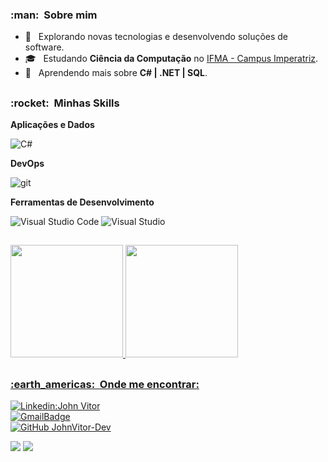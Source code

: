 

  <h3> :man: &nbsp;Sobre mim </h3>  
    
  - 🔭 &nbsp; Explorando novas tecnologias e desenvolvendo soluções de software.  
  - 🎓 &nbsp; Estudando **Ciência da Computação** no <a href="link da sua faculdade">IFMA - Campus Imperatriz</a>.  
  - 🌱 &nbsp; Aprendendo mais sobre **C# | .NET | SQL**.  

##
  <h3> :rocket: &nbsp;Minhas Skills </h3>  
    
  **Aplicações e Dados**  
    
![C#](https://img.shields.io/badge/C%20Sharp-68217A?style=for-the-badge&logo=csharp)

  **DevOps**  
    
![git](https://img.shields.io/badge/GIT-E44C30?style=for-the-badge&logo=git&logoColor=white) 
    
  **Ferramentas de Desenvolvimento**  
    
![Visual Studio Code](https://img.shields.io/badge/-Visual%20Studio%20Code-blue?style=for-the-badge&logo=visual-studio-code&logoColor=white)
![Visual Studio](https://img.shields.io/badge/-Visual%20Studio-5C2D91?style=for-the-badge&logo=visual-studio&logoColor=white) 

##
<div>
<a href="https://github.com/seu-usuário-aqui">
<img loading="lazy" height="180em" src="https://bellomia-readme-stats.vercel.app/api?username=JohnVitor-Dev&theme=highcontrast&show_icons=true"/>
<img loading="lazy" height="180em" src="https://bellomia-readme-stats.vercel.app/api/top-langs/?username=JohnVitor-Dev&hide=html&layout=compact&theme=highcontrast"/>
<div>

##
  <h3> :earth_americas: &nbsp;Onde me encontrar: </h3>   
    
[![Linkedin:John Vitor](https://img.shields.io/badge/-johnvitoralves-blue?style=flat-square&logo=Linkedin&logoColor=white&link=)](https://www.linkedin.com/in/johnvitoralves/)  
[![GmailBadge](https://img.shields.io/badge/-johnvitorextra@gmail.com-006bed?style=flat-square&logo=Gmail&logoColor=white&link=mailto:johnvitorextra@gmail.com)](mailto:johnvitorextra@gmail.com)  
[![GitHub JohnVitor-Dev]( https://img.shields.io/github/followers/JohnVitor-Dev?label=follow&style=social)](JohnVitor-Dev)

![](https://komarev.com/ghpvc/?username=JohnVitor-DEV&color=006bed) 
![](https://hit.yhype.me/github/profile?user_id=77373022)




